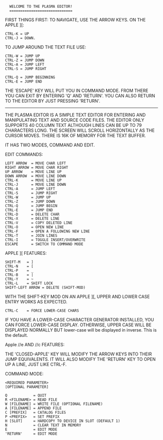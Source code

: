       WELCOME TO THE PLASMA EDITOR!
      =============================

FIRST THINGS FIRST:
TO NAVIGATE, USE THE ARROW KEYS.  ON THE
APPLE ][:

    CTRL-K = UP
    CTRL-J = DOWN.

TO JUMP AROUND THE TEXT FILE USE:

    CTRL-W = JUMP UP
    CTRL-Z = JUMP DOWN
    CTRL-A = JUMP LEFT
    CTRL-S = JUMP RIGHT

    CTRL-Q = JUMP BEGINNING
    CTRL-E = JUMP END

THE 'ESCAPE' KEY WILL PUT YOU IN COMMAND
MODE.  FROM THERE YOU CAN EXIT BY
ENTERING 'Q' AND 'RETURN'. YOU CAN ALSO
RETURN TO THE EDITOR BY JUST PRESSING
'RETURN'.

-------

THE PLASMA EDITOR IS A SIMPLE TEXT
EDITOR FOR ENTERING AND MANIPULATING
TEXT AND SOURCE CODE FILES.  THE EDITOR
ONLY SUPPORTS 40 COLUMN TEXT ALTHOUGH
LINES CAN BE UP TO 79 CHARACTERS LONG.
THE  SCREEN WILL SCROLL HORIZONTALLY
AS THE CURSOR MOVES. THERE IS 16K OF
MEMORY FOR THE TEXT BUFFER.

IT HAS TWO MODES, COMMAND AND EDIT.

  EDIT COMMANDS:

    LEFT ARROW  = MOVE CHAR LEFT
    RIGHT ARROW = MOVE CHAR RIGHT
    UP ARROW    = MOVE LINE UP
    DOWN ARROW  = MOVE LINE DOWN
    CTRL-K      = MOVE LINE UP
    CTRL-J      = MOVE LINE DOWN
    CTRL-A      = JUMP LEFT
    CTRL-S      = JUMP RIGHT
    CTRL-W      = JUMP UP
    CTRL-Z      = JUMP DOWN
    CTRL-Q      = JUMP BEGIN
    CTRL-E      = JUMP END
    CTRL-D      = DELETE CHAR
    CTRL-X      = DELETE LINE
    CTRL-V      = COPY DELETED LINE
    CTRL-O      = OPEN NEW LINE
    CTRL-F      = OPEN A FOLLOWING NEW LINE
    CTRL-T      = JOIN LINES
    CTRL-I      = TOGGLE INSERT/OVERWRITE
    ESCAPE      = SWITCH TO COMMAND MODE

  APPLE ][ FEATURES:

    SHIFT-M   = ]
    CTRL-N    = [
    CTRL-P    = _
    CTRL-B    = |
    CTRL-Y    = ~
    CTRL-L    = SHIFT LOCK
    SHIFT-LEFT ARROW = DELETE (SHIFT-MOD)

  WITH THE SHIFT-KEY MOD ON AN
  APPLE ][, UPPER AND LOWER CASE
  ENTRY WORKS AS EXPECTED.

    CTRL-C    = FORCE LOWER-CASE CHARS

  IF YOU HAVE A LOWER-CASE CHARACTER
  GENERATOR INSTALLED, YOU CAN FORCE
  LOWER-CASE DISPLAY.  OTHERWISE,
  UPPER CASE WILL BE DISPLAYED NORMALLY
  BUT lower-case will be displayed in
  inverse.  This is the default.

  Apple //e AND //c FEATURES:

  THE 'CLOSED-APPLE' KEY WILL MODIFY
  THE ARROW KEYS INTO THEIR JUMP
  EQUIVALENTS. IT WILL ALSO MODIFY
  THE 'RETURN' KEY TO OPEN UP A LINE,
  JUST LIKE CTRL-F.

  COMMAND MODE:

    <REQUIRED PARAMETER>
    [OPTIONAL PARAMETER]

    Q            = QUIT
    R <FILENAME> = READ FILE
    W [FILENAME] = WRITE FILE (OPTIONAL FILENAME)
    A [FILENAME] = APPEND FILE
    C [PREFIX]   = CATALOG FILES
    P <PREFIX>   = SET PREFIX
    H [SLOT]     = HARDCOPY TO DEVICE IN SLOT (DEFAULT 1)
    N            = CLEAR TEXT IN MEMORY
    E            = EDIT MODE
    'RETURN'     = EDIT MODE
